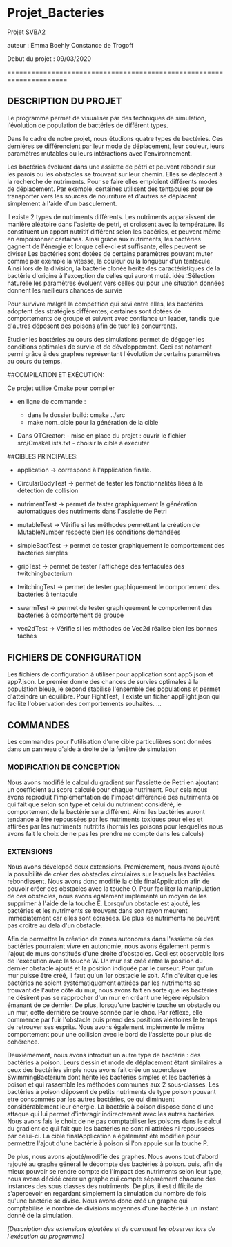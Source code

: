 # Projet_Bacteries
Projet SVBA2

auteur : Emma Boehly Constance de Trogoff

Debut du projet : 09/03/2020

=====================================================================
## DESCRIPTION DU PROJET
Le programme permet de visualiser par des techniques de simulation, l'évolution de population de bactéries de différent types.

Dans le cadre de notre projet, nous étudions quatre types de bactéries.
Ces dernières se différencient par leur mode de déplacement, leur couleur, leurs paramètres mutables ou leurs intéractions avec l'environnement.

Les bactéries évoluent dans une assiette de pétri et peuvent rebondir sur les parois ou les obstacles se trouvant sur leur chemin.
Elles se déplacent à la recherche de nutriments. Pour se faire elles emploient différents modes de déplacement.
Par exemple, certaines utilisent des tentacules pour se transporter vers les sources de nourriture et d'autres se
déplacent simplement à l'aide d'un basculement.

Il existe 2 types de nutriments différents. Les nutriments apparaissent de manière aléatoire dans l'asiette de petri, et croissent avec la température.
Ils constituent un apport nutritif différent selon les bacéries, et peuvent même en empoisonner certaines.
Ainsi grâce aux nutriments, les bactéries gagnent de l'énergie et lorque celle-ci est suffisante, elles peuvent se diviser
Les bactéries sont dotées de certains paramètres pouvant muter comme par exemple la vitesse, la couleur ou la longueur d'un tentacule.
Ainsi lors de la division, la bactérie clonée herite des caractéristiques de la bactérie d'origine à l'exception de celles qui auront muté.
idée :Sélection naturelle les paramètres évoluent vers celles qui pour une situation données donnent les meilleurs chances de survie

Pour survivre malgré la compétition qui sévi entre elles, les bactéries adoptent des stratégies différentes; certaines sont dotées de comportements de groupe et suivent avec confiance un leader,
tandis que d'autres déposent des poisons afin de tuer les concurrents.

Etudier les bactéries au cours des simulations permet de dégager les conditions optimales de survie et de développement.
Ceci est notament permi grâce à des graphes représentant l'évolution de certains paramètres au cours du temps.

##COMPILATION ET EXÉCUTION:

Ce projet utilise  [Cmake](https://cmake.org/) pour compiler

* en ligne de commande :
    - dans le dossier build: cmake ../src
    - make nom_cible pour la génération de la cible

* Dans QTCreator:
       - mise en place du projet : ouvrir le fichier src/CmakeLists.txt
       - choisir la cible à exécuter

##CIBLES PRINCIPALES:

* application -> correspond à l'application finale.
* CircularBodyTest -> permet de tester les fonctionnalités liées à la détection de collision
* nutrimentTest -> permet de tester graphiquement la génération automatiques des nutriments dans l'assiette de Petri
* mutableTest -> Vérifie si les méthodes permettant la création de MutableNumber respecte bien les conditions demandées
* simpleBactTest -> permet de tester graphiquement le comportement des bactéries simples
* gripTest -> permet de tester l'affichege des tentacules des twitchingbacterium
* twitchingTest -> permet de tester graphiquement le comportement des bactéries à tentacule
* swarmTest -> permet de tester graphiquement le comportement des bactéries à comportement de groupe

* vec2dTest -> Vérifie si les méthodes de Vec2d réalise bien les bonnes tâches


## FICHIERS DE CONFIGURATION

Les fichiers de configuration à utiliser pour application sont app5.json et
app7.json. Le premier donne des chances de survies optimales à la population
bleue, le second stabilise l'ensemble des populations et permet
d'atteindre un équilibre.
Pour FightTest, il existe un ficher appFight.json qui facilite l'observation
des comportements souhaités.
...

## COMMANDES

Les commandes pour l'utilisation d'une cible particulières sont données
dans un panneau d'aide à droite de la fenêtre de simulation

### MODIFICATION DE CONCEPTION

Nous avons modifié le calcul du gradient sur l'assiette de Petri en ajoutant un coefficient au score calculé pour chaque nutriment.
Pour cela nous avons reproduit l'implémentation de l'impact différencié des nutriments ce qui fait que selon son type et celui du nutriment
considéré, le comportement de la bactérie sera différent. Ainsi les bactéries auront tendance à être repoussées par les nutriments toxiques pour elles
et attirées par les nutriments nutritifs (hormis les poisons pour lesquelles nous avons fait le choix de ne pas les prendre ne compte dans les calculs)

### EXTENSIONS

Nous avons développé deux extensions.
Premièrement, nous avons ajouté la possibilité de créer des obstacles circulaires sur lesquels les bactéries rebondissent.
Nous avons donc modifié la cible finalApplication afin de pouvoir créer des obstacles avec la touche O.
Pour faciliter la manipulation de ces obstacles, nous avons également implémenté un moyen de les supprimer à l'aide de la touche E.
Lorsqu'un obstacle est ajouté, les bactéries et les nutriments se trouvant dans son rayon meurent immédiatement
car elles sont écrasées. De plus les nutriments ne peuvent pas croitre au dela d'un obstacle.

Afin de permettre la création de zones autonomes dans l'assiette où des bactéries pourraient vivre en autonomie, nous avons également permis l'ajout
de murs constitués d'une droite d'obstacles. Ceci est observable lors de l'execution avec la touche W.
Un mur est créé entre la position du dernier obstacle ajouté et la position indiquée par le curseur. Pour qu'un mur puisse être créé,
il faut qu'un 1er obstacle le soit.
Afin d'éviter que les bactéries ne soient systématiquement attirées par les nutriments se trouvant de l'autre côté du mur,
nous avons fait en sorte que les bactéries ne désirent pas se rapprocher d'un mur en créant une légère répulsion émanant de ce dernier.
De plus, lorsqu'une bactérie touche un obstacle ou un mur, cette dernière se trouve sonnée par le choc. Par réflexe, elle commence par fuir l'obstacle
puis prend des positions aléatoires le temps de retrouver ses esprits. Nous avons également implémenté le même comportement pour une collision avec le
bord de l'assiette pour plus de cohérence.

Deuxièmement, nous avons introduit un autre type de bactérie : des bactéries à poison. Leurs dessin et mode de déplacement étant similaires à ceux des bactéries simple
nous avons fait crée un superclasse SwimmingBacterium dont hérite les bactéries simples et les bactéries à poison et qui rassemble les méthodes communes aux 2 sous-classes.
Les bactéries à poison déposent de petits nutriments de type poison pouvant etre consommés par les autres bactéries, ce qui diminuent considérablement
leur énergie. La bactérie à poison dispose donc d'une attaque qui lui permet d'interagir indirectement avec les autres bactéries.
Nous avons fais le choix de ne pas comptabiliser les poisons dans le calcul du gradient ce qui fait que les bactéries ne sont ni attirées ni repoussées par celui-ci.
La cible finalApplication a également été modifiée pour permettre l'ajout d'une bactérie à poison si l'on appuie sur la touche P.

De plus, nous avons ajouté/modifié des graphes.
Nous avons tout d'abord rajouté au graphe général le décompte des bactéries à poison.
puis, afin de mieux pouvoir se rendre compte de l'impact des nutriments selon leur type,
nous avons décidé créer un graphe qui compte séparément chacune des instances des sous classes des nutriments.
De plus, il est difficile de s'apercevoir en regardant simplement la simulation du nombre de fois qu'une bactérie se divise.
Nous avons donc créé un graphe qui comptabilise le nombre de divisions moyennes d'une bactérie à un instant donné de la simulation.

*[Description des extensions ajoutées et de comment les observer lors de l'exécution du programme]*

